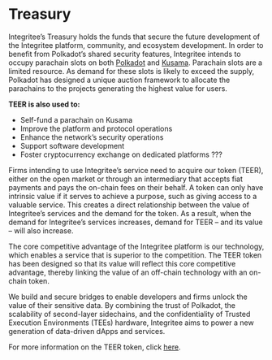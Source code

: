 # Treasury

Integritee’s Treasury holds the funds that secure the future development of the Integritee platform, community, and ecosystem development. In order to benefit from Polkadot’s shared security features, Integritee intends to occupy parachain slots on both [Polkadot](https://polkadot.network/about/) and [Kusama](https://guide.kusama.network/). Parachain slots are a limited resource. As demand for these slots is likely to exceed the supply, Polkadot has designed a unique auction framework to allocate the parachains to the projects generating the highest value for users.

**TEER is also used to:**

* Self-fund a parachain on Kusama
* Improve the platform and protocol operations
* Enhance the network’s security operations
* Support software development
* Foster cryptocurrency exchange on dedicated platforms ???

Firms intending to use Integritee’s service need to acquire our token (TEER), either on the open market or through an intermediary that accepts fiat payments and pays the on-chain fees on their behalf. A token can only have intrinsic value if it serves to achieve a purpose, such as giving access to a valuable service. This creates a direct relationship between the value of Integritee’s services and the demand for the token. As a result, when the demand for Integritee’s services increases, demand for TEER – and its value – will also increase.

The core competitive advantage of the Integritee platform is our technology, which enables a service that is superior to the competition. The TEER token has been designed so that its value will reflect this core competitive advantage, thereby linking the value of an off-chain technology with an on-chain token.

We build and secure bridges to enable developers and firms unlock the value of their sensitive data. By combining the trust of Polkadot, the scalability of second-layer sidechains, and the confidentiality of Trusted Execution Environments (TEEs) hardware, Integritee aims to power a new generation of data-driven dApps and services.

For more information on the TEER token, click [here](https://uploads-ssl.webflow.com/60c21bdfde439ba700ea5c56/60e6b16b0d252defda72fe07\_Integritee%20AG%20Token%20Economics\_2021.pdf).
